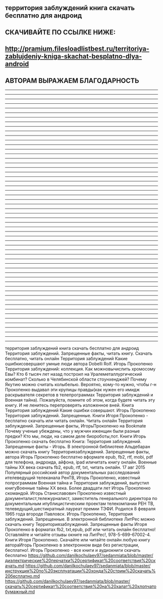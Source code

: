 территория заблуждений книга скачать бесплатно для андроид
--------------------------------------------------
СКАЧИВАЙТЕ ПО ССЫЛКЕ НИЖЕ:
--------------------------------------------------
http://pramium.filesloadlistbest.ru/territoriya-zablujdeniy-kniga-skachat-besplatno-dlya-android
--------------------------------------------------
АВТОРАМ ВЫРАЖАЕМ БЛАГОДАРНОСТЬ
--------------------------------------------------
--------------------------------------------------
--------------------------------------------------
--------------------------------------------------
--------------------------------------------------
--------------------------------------------------
--------------------------------------------------
--------------------------------------------------
--------------------------------------------------
--------------------------------------------------
--------------------------------------------------
--------------------------------------------------
--------------------------------------------------
--------------------------------------------------
--------------------------------------------------
--------------------------------------------------
--------------------------------------------------
--------------------------------------------------
--------------------------------------------------
--------------------------------------------------
--------------------------------------------------
--------------------------------------------------
--------------------------------------------------
--------------------------------------------------
--------------------------------------------------
--------------------------------------------------
--------------------------------------------------
--------------------------------------------------
--------------------------------------------------
--------------------------------------------------
--------------------------------------------------
--------------------------------------------------
--------------------------------------------------
--------------------------------------------------
--------------------------------------------------
--------------------------------------------------
--------------------------------------------------
--------------------------------------------------
--------------------------------------------------
--------------------------------------------------
--------------------------------------------------
--------------------------------------------------
--------------------------------------------------
--------------------------------------------------
--------------------------------------------------
--------------------------------------------------
--------------------------------------------------
--------------------------------------------------
--------------------------------------------------
--------------------------------------------------
--------------------------------------------------
--------------------------------------------------
--------------------------------------------------
--------------------------------------------------
--------------------------------------------------
--------------------------------------------------
--------------------------------------------------
территория заблуждений книга скачать бесплатно для андроид Территория заблуждений. Запрещенные факты, читать книгу. Скачать бесплатно, читать онлайн Территория заблуждений Какие ошибкисовершают умные люди автора Dobelli Rolf. Игорь Прокопенко  Территория заблуждений: коллекция. Как можновычислить хромосому Евы? Кто 6 тысяч лет назад построил на Уралеметаллургический комбинат? Сколько в Челябинской области стоунхенджей? Почему Якутию можно считать колыбелью. Вероятно, кому-то нужно, чтобы г-н Прокопенко выдавал эти крупицы правды(как нужен его имидж раскрывателя секретов в телепрограммах Территория заблуждений и Военная тайна). Пожалуйста, помните об этом, когда будете читать эту книгу. И не ленитесь перепроверять изложенное вней. Книга Территория заблуждений Какие ошибки совершают. Игорь Прокопенко Территория заблуждений. Запрещенные. Книги Игоря Прокопенко - бесплатно скачать или читать онлайн. Читать онлайн Территория заблуждений. Запрещенные факты, ИгорьПрокопенко на Bookmate  Почему ученые убеждены, что у мужчин иженщин были разные предки? Кто мы, люди, на самом деле  биороботы,пот. Книги Игорь Прокопенко скачать бесплатно
Книга: Территория заблуждений. Запрещенные факты - Игорь. В электронной библиотеке Альдебаран можно скачать книгу Территориязаблуждений. Запрещенные факты, автора Игорь Прокопенко бесплатно вформате epub, fb2, rtf, mobi, pdf для телефона, андроида, айфона, ipad иличитать книгу онлайн. Военные тайны ХХ века скачать fb2, epub, rtf, txt, читать онлайн. 17 авг 2015  Популярный российский автор документальных расследований ителеведущий телеканала РенТВ, Игорь Прокопенко, известный попрограммам Военная тайна и Территория заблуждений, выпустил книгуВоенные тайны ХХ века. Более двадцати лет Игорь Прокопенко скомандой. Игорь Станиславович Прокопенко  известный документалист,тележурналист, заместитель генерального директора по документальным ипублицистическим проектам телекомпании РЕН ТВ, телеведущий,шестикратный лауреат премии ТЭФИ. Родился 8 февраля 1965 года вгороде Павловск. Игорь Прокопенко, Территория заблуждений. Запрещенные. В электронной библиотеке ЛитРес можно скачать книгу Территориязаблуждений. Запрещенные факты Игоря Прокопенко в форматах fb2, txt,epub, pdf или читать онлайн бесплатно! Оставляйте и читайте отзывы окниге на ЛитРес!, 978-5-699-67002-4. Книги Игоря Прокопенко. Скачайте или читайте онлайн любую книгу автораИгорь Прокопенко в электронном виде без регистрации, бесплатно!. Игорь Прокопенко - все книги и аудиокниги скачать бесплатно
https://github.com/danilkochulaev97/sedanmiata/blob/master/диэлектрические%20перчатки%20сертификат%20соответствия%20скачать.md
https://github.com/danilkochulaev97/sedanmiata/blob/master/инструкция%20по%20эксплуатации%20хонда%20стрим%20скачать%20бесплатно.md
https://github.com/danilkochulaev97/sedanmiata/blob/master/скачать%20сертификат%20соответствия%20на%20халат%20хлопчатобумажный.md